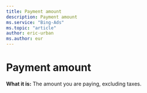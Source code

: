 ```yaml
---
title: Payment amount
description: Payment amount
ms.service: "Bing-Ads"
ms.topic: "article"
author: eric-urban
ms.author: eur
---
```


# Payment amount

**What it is:**  The amount you are paying, excluding taxes.


